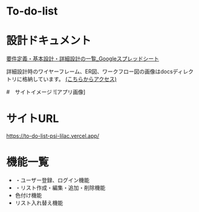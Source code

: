# To-do-list
<h1>設計ドキュメント</h1>
<a href=
https://docs.google.com/spreadsheets/d/1lolnX_hkKsOpPMrYh8f5jNsaLkHZAyMgfpTLQziUKcw/edit?gid=74722085#gid=74722085>要件定義・基本設計・詳細設計の一覧_Googleスプレッドシート</a>

詳細設計時のワイヤーフレーム、ER図、ワークフロー図の画像はdocsディレクトリに格納しています。
<a href="docs/.gitignore">(こちらからアクセス)</a>

#　サイトイメージ
![アプリ画像]

# サイトURL
https://to-do-list-psi-lilac.vercel.app/

<h1>機能一覧</h1>
<ul>
  <li>・ユーザー登録、ログイン機能</li>
  <li>・リスト作成・編集・追加・削除機能</li>
  <li>色付け機能</li>
  <li>リスト入れ替え機能</li>

